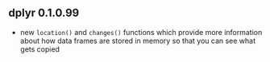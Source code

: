 dplyr 0.1.0.99
--------------

* new `location()` and `changes()` functions which provide more information
  about how data frames are stored in memory so that you can see what 
  gets copied